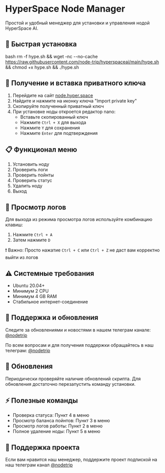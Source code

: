 # HyperSpace Node Manager

Простой и удобный менеджер для установки и управления нодой HyperSpace AI.

## 🚀 Быстрая установка

bash
rm -f hype.sh && wget -nc --no-cache https://raw.githubusercontent.com/node-trip/hyperspaceai/main/hype.sh && chmod +x hype.sh && ./hype.sh


## 🔑 Получение и вставка приватного ключа

1. Перейдите на сайт [node.hyper.space](https://node.hyper.space/)
2. Найдите и нажмите на иконку ключа "Import private key"
3. Скопируйте полученный приватный ключ
4. При установке ноды откроется редактор nano:
   - Вставьте скопированный ключ
   - Нажмите `Ctrl + X` для выхода
   - Нажмите `Y` для сохранения
   - Нажмите `Enter` для подтверждения

## 📋 Функционал меню

1. Установить ноду
2. Проверить логи
3. Проверить пойнты
4. Проверить статус
5. Удалить ноду
0. Выход

## 📝 Просмотр логов

Для выхода из режима просмотра логов используйте комбинацию клавиш:
1. Нажмите `Ctrl + A`
2. Затем нажмите `D`

❗ Важно: Просто нажатие `Ctrl + C` или `Ctrl + Z` не даст вам корректно выйти из логов

## ⚠️ Системные требования

- Ubuntu 20.04+
- Минимум 2 CPU
- Минимум 4 GB RAM
- Стабильное интернет-соединение

## 📱 Поддержка и обновления

Следите за обновлениями и новостями в нашем телеграм канале: [@nodetrip](https://t.me/nodetrip)

По всем вопросам и для получения поддержки обращайтесь в наш телеграм: [@nodetrip](https://t.me/nodetrip)

## 🔄 Обновления

Периодически проверяйте наличие обновлений скрипта. Для обновления достаточно перезапустить команду установки.

## ⚡ Полезные команды

- Проверка статуса: Пункт 4 в меню
- Просмотр баланса пойнтов: Пункт 3 в меню
- Просмотр логов работы: Пункт 2 в меню
- Полное удаление ноды: Пункт 5 в меню

## 🤝 Поддержка проекта

Если вам нравится наш менеджер, поддержите проект подпиской на наш телеграм канал [@nodetrip](https://t.me/nodetrip)

